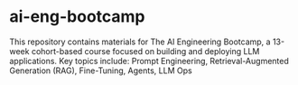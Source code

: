 # ai-eng-bootcamp
This repository contains materials for The AI Engineering Bootcamp, a 13-week cohort-based course focused on building and deploying LLM applications. Key topics include:  Prompt Engineering, Retrieval-Augmented Generation (RAG), Fine-Tuning, Agents, LLM Ops
